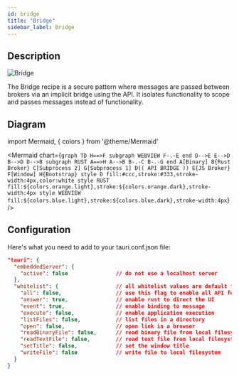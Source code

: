 ```yaml
---
id: bridge
title: "Bridge"
sidebar_label: Bridge
---
```


## Description

<img className="pattern-logo" src="/img/patterns/Bridge.png" alt="Bridge" />

The Bridge recipe is a secure pattern where messages are passed between brokers via an implicit bridge using the API. It isolates functionality to scope and passes messages instead of functionality.

## Diagram

import Mermaid, { colors } from '@theme/Mermaid'

<Mermaid chart={`graph TD
      H==>F
      subgraph WEBVIEW
      F-.-E
      end
      D-->E
      E-->D
      B-->D
      D-->B
      subgraph RUST
      A==>H
      A-->B
      B-.-C
      B-.-G
      end
      A[Binary]
      B{Rust Broker}
      C[Subprocess 2]
      G[Subprocess 1]
      D(( API BRIDGE ))
      E{JS Broker}
      F[Window]
      H{Bootstrap}
      style D fill:#ccc,stroke:#333,stroke-width:4px,color:white
      style RUST fill:${colors.orange.light},stroke:${colors.orange.dark},stroke-width:4px
      style WEBVIEW fill:${colors.blue.light},stroke:${colors.blue.dark},stroke-width:4px`} />

## Configuration

Here's what you need to add to your tauri.conf.json file:
```json
"tauri": {
  "embeddedServer": {
    "active": false               // do not use a localhost server
  },
  "whitelist": {                  // all whitelist values are default false
    "all": false,                 // use this flag to enable all API features
    "answer": true,               // enable rust to direct the UI
    "event": true,                // enable binding to message
    "execute": false,             // enable application execution
    "listFiles": false,           // list files in a directory
    "open": false,                // open link in a browser
    "readBinaryFile": false,      // read binary file from local filesystem
    "readTextFile": false,        // read text file from local filesystem
    "setTitle": false,            // set the window title
    "writeFile": false            // write file to local filesystem
  }
}

```